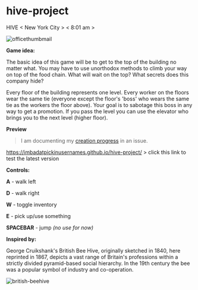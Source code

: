 # hive-project

HIVE < New York City > < 8:01 am >

![officethumbmail](https://user-images.githubusercontent.com/20909245/37549839-9d66a096-2984-11e8-88fb-6698d3e7a332.png)

**Game idea:**

The basic idea of this game will be to get to the top of the building no matter what. You may have to use unorthodox methods to climb your way on top of the food chain. What will wait on the top? What secrets does this company hide?

Every floor of the building represents one level. Every worker on the floors wear the same tie (everyone except the floor's 'boss' who wears the same tie as the workers the floor above). Your goal is to sabotage this boss in any way to get a promotion. If you pass the level you can use the elevator who brings you to the next level (higher floor).

**Preview**

> I am documenting my [creation progress](https://github.com/ImBadAtPickinUsernames/hive-project/issues/2) in an issue.

https://imbadatpickinusernames.github.io/hive-project/ > click this link to test the latest version


**Controls:**

**A** - walk left

**D** - walk right

**W** - toggle inventory

**E** - pick up/use something

**SPACEBAR** - jump _(no use for now)_

**Inspired by:**

George Cruikshank's British Bee Hive, originally sketched in 1840, here reprinted in 1867, depicts a vast range of Britain's professions within a strictly divided pyramid-based social hierarchy. In the 19th century the bee was a popular symbol of industry and co-operation.

![british-beehive](https://cloud.githubusercontent.com/assets/20909245/25156887/db549134-249d-11e7-9196-df14201c649d.jpg)
